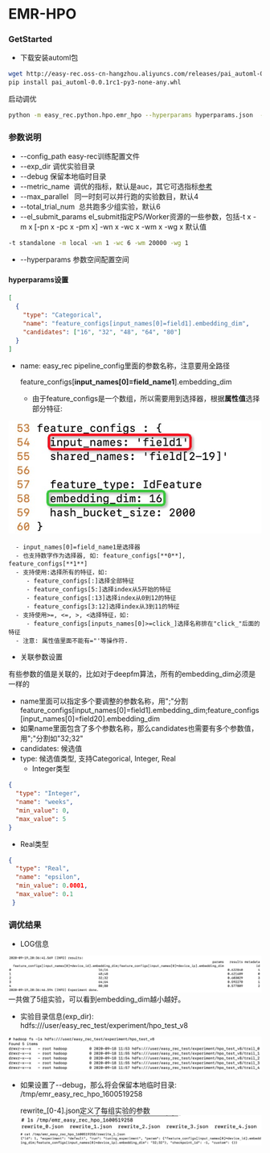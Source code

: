 # EMR-HPO

### GetStarted

- 下载安装automl包

```bash
wget http://easy-rec.oss-cn-hangzhou.aliyuncs.com/releases/pai_automl-0.0.1rc1-py3-none-any.whl
pip install pai_automl-0.0.1rc1-py3-none-any.whl
```

启动调优

```bash
python -m easy_rec.python.hpo.emr_hpo --hyperparams hyperparams.json  --config_path ./dwd_avazu_ctr_deepmodel.config --exp_dir hdfs:///user/easy_rec_test/experiment/hpo_test
```

### 参数说明

- \--config\_path  easy-rec训练配置文件
- \--exp\_dir  调优实验目录
- \--debug  保留本地临时目录
- \--metric\_name &#160;调优的指标，默认是auc，其它可选指标[参考](https://yuque.antfin.com/pai/arch/moxgm5)
- \--max\_parallel &#160; 同一时刻可以并行跑的实验数目，默认4
- \--total\_trial\_num &#160;总共跑多少组实验，默认6
- \--el\_submit\_params  el\_submit指定PS/Worker资源的一些参数，包括-t x -m x \[-pn x -pc x -pm x\] -wn x -wc x -wm x -wg x 默认值

```bash
-t standalone -m local -wn 1 -wc 6 -wm 20000 -wg 1
```

- \--hyperparams 参数空间配置空间

#### hyperparams设置

```json
[
  {
    "type": "Categorical",
    "name": "feature_configs[input_names[0]=field1].embedding_dim",
    "candidates": ["16", "32", "48", "64", "80"]
  }
]
```

- name:  easy\_rec pipeline\_config里面的参数名称，注意要用全路径

  feature\_configs\[**input\_names\[0\]=field\_name1**\].embedding\_dim

  - 由于feature\_configs是一个数组，所以需要用到选择器，根据**属性值**选择部分特征:

![image.png](../../images/automl/pai_field.png)

```
  - input_names[0]=field_name1是选择器
  - 也支持数字作为选择器, 如: feature_configs[**0**], feature_configs[**1**]
  - 支持使用:选择所有的特征，如:
     - feature_configs[:]选择全部特征
     - feature_configs[5:]选择index从5开始的特征
     - feature_configs[:13]选择index从0到12的特征
     - feature_configs[3:12]选择index从3到11的特征
  - 支持使用>=, <=, >, <选择特征，如:
     - feature_configs[inputs_names[0]>=click_]选择名称排在"click_"后面的特征
  - 注意: 属性值里面不能有="'等操作符.
```

- 关联参数设置

有些参数的值是关联的，比如对于deepfm算法，所有的embedding\_dim必须是一样的

- name里面可以指定多个要调整的参数名称，用";"分割feature\_configs\[input\_names\[0\]=field1\].embedding\_dim;feature\_configs\[input\_names\[0\]=field20\].embedding\_dim
- 如果name里面包含了多个参数名称，那么candidates也需要有多个参数值，用";"分割如"32;32"
- candidates: 候选值
- type: 候选值类型, 支持Categorical, Integer, Real
  - Integer类型

```json
{
  "type": "Integer",
  "name": "weeks",
  "min_value": 0,
  "max_value": 5
}
```

- Real类型

```json
{
  "type": "Real",
  "name": "epsilon",
  "min_value": 0.0001,
  "max_value": 0.1
 }
```

### 调优结果

- LOG信息

![image.png](../../images/automl/emr_log.png)
一共做了5组实验，可以看到embedding\_dim越小越好。

- 实验目录信息(exp\_dir):  hdfs:///user/easy\_rec\_test/experiment/hpo\_test\_v8

![image.png](../../images/automl/emr_exp.png)

- 如果设置了--debug，那么将会保留本地临时目录: /tmp/emr\_easy\_rec\_hpo\_1600519258

  rewrite\_\[0-4\].json定义了每组实验的参数
  ![image.png](../../images/automl/emr_json.png)
  ![image.png](../../images/automl/emr_json2.png)
